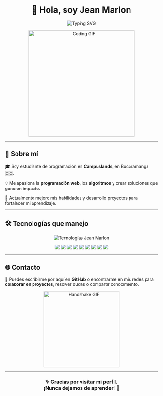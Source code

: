 <!-- README de presentación de Jean Marlon -->

<h1 align="center">👋 Hola, soy Jean Marlon</h1>

<p align="center">
  <img src="https://readme-typing-svg.herokuapp.com?font=Fira+Code&size=28&pause=1000&color=F7B42C&width=500&lines=Programador+Web+Full+Stack;Amante+de+la+tecnología+y+el+código;Nunca+dejamos+de+aprender" alt="Typing SVG" />
</p>

<p align="center">
  <img src="https://media.giphy.com/media/qgQUggAC3Pfv687qPC/giphy.gif" width="350" alt="Coding GIF" />
</p>

---

## 📝 Sobre mí

🎓 Soy estudiante de programación en **Campuslands**, en Bucaramanga 🇨🇴.

💡 Me apasiona la **programación web**, los **algoritmos** y crear soluciones que generen impacto.

🌱 Actualmente mejoro mis habilidades y desarrollo proyectos para fortalecer mi aprendizaje.

---

## 🛠️ Tecnologías que manejo

<p align="center">
  <img src="https://skillicons.dev/icons?i=html,css,js,nodejs,express,mongodb,git,github,vscode&theme=light" alt="Tecnologías Jean Marlon" />
</p>

<!-- Animaciones individuales de tecnologías -->
<p align="center">
  <img src="https://img.shields.io/badge/-HTML5-E34F26?style=for-the-badge&logo=html5&logoColor=white&labelColor=black&color=E34F26" />
  <img src="https://img.shields.io/badge/-CSS3-1572B6?style=for-the-badge&logo=css3&logoColor=white&labelColor=black&color=1572B6" />
  <img src="https://img.shields.io/badge/-JavaScript-F7DF1E?style=for-the-badge&logo=javascript&logoColor=black&labelColor=black&color=F7DF1E" />
  <img src="https://img.shields.io/badge/-Node.js-339933?style=for-the-badge&logo=nodedotjs&logoColor=white&labelColor=black&color=339933" />
  <img src="https://img.shields.io/badge/-Express.js-000000?style=for-the-badge&logo=express&logoColor=white&labelColor=black&color=000000" />
  <img src="https://img.shields.io/badge/-MongoDB-47A248?style=for-the-badge&logo=mongodb&logoColor=white&labelColor=black&color=47A248" />
  <img src="https://img.shields.io/badge/-Git-F05032?style=for-the-badge&logo=git&logoColor=white&labelColor=black&color=F05032" />
  <img src="https://img.shields.io/badge/-GitHub-181717?style=for-the-badge&logo=github&logoColor=white&labelColor=black&color=181717" />
  <img src="https://img.shields.io/badge/-VSCode-007ACC?style=for-the-badge&logo=visualstudiocode&logoColor=white&labelColor=black&color=007ACC" />
</p>

---

## 🌐 Contacto

📩 Puedes escribirme por aquí en **GitHub** o encontrarme en mis redes para **colaborar en proyectos**, resolver dudas o compartir conocimiento.

<p align="center">
  <img src="https://media.giphy.com/media/l0MYt5jPR6QX5pnqM/giphy.gif" width="250" alt="Handshake GIF" />
</p>

---

<h3 align="center">✨ Gracias por visitar mi perfil. <br> ¡Nunca dejamos de aprender! 🚀</h3>
